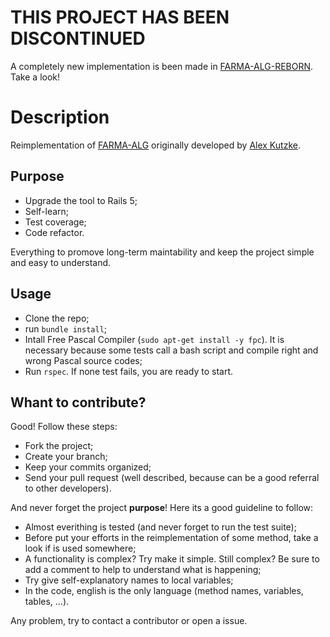 # THIS PROJECT HAS BEEN DISCONTINUED

A completely new implementation is been made in [FARMA-ALG-REBORN](https://github.com/rwehresmann/farma_alg_reborn). Take a look!

# Description

Reimplementation of [FARMA-ALG](https://github.com/alexkutzke/farma_alg) originally developed by [Alex Kutzke](https://github.com/alexkutzke).

## Purpose

  * Upgrade the tool to Rails 5;
  * Self-learn;
  * Test coverage;
  * Code refactor.

Everything to promove long-term maintability and keep the project simple and easy to understand.

## Usage

  * Clone the repo;
  * run `bundle install`;
  * Intall Free Pascal Compiler (`sudo apt-get install -y fpc`). It is necessary because some tests call a bash script and compile right and wrong Pascal source codes;
  * Run `rspec`. If none test fails, you are ready to start.

## Whant to contribute?

Good! Follow these steps:

  * Fork the project;
  * Create your branch;
  * Keep your commits organized;
  * Send your pull request (well described, because can be a good referral to other developers).
  
And never forget the project **purpose**! Here its a good guideline to follow:

  * Almost everithing is tested (and never forget to run the test suite);
  * Before put your efforts in the reimplementation of some method, take a look if is used somewhere;
  * A functionality is complex? Try make it simple. Still complex? Be sure to add a comment to help to understand what is happening;
  * Try give self-explanatory names to local variables;
  * In the code, english is the only language (method names, variables, tables, ...).
 
Any problem, try to contact a contributor or open a issue.

